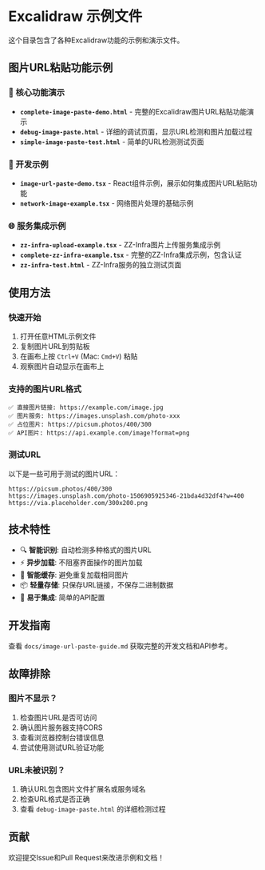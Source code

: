 # Excalidraw 示例文件

这个目录包含了各种Excalidraw功能的示例和演示文件。

## 图片URL粘贴功能示例

### 🎯 核心功能演示

- **`complete-image-paste-demo.html`** - 完整的Excalidraw图片URL粘贴功能演示
- **`debug-image-paste.html`** - 详细的调试页面，显示URL检测和图片加载过程
- **`simple-image-paste-test.html`** - 简单的URL检测测试页面

### 🔧 开发示例

- **`image-url-paste-demo.tsx`** - React组件示例，展示如何集成图片URL粘贴功能
- **`network-image-example.tsx`** - 网络图片处理的基础示例

### 🌐 服务集成示例

- **`zz-infra-upload-example.tsx`** - ZZ-Infra图片上传服务集成示例
- **`complete-zz-infra-example.tsx`** - 完整的ZZ-Infra集成示例，包含认证
- **`zz-infra-test.html`** - ZZ-Infra服务的独立测试页面

## 使用方法

### 快速开始

1. 打开任意HTML示例文件
2. 复制图片URL到剪贴板
3. 在画布上按 `Ctrl+V` (Mac: `Cmd+V`) 粘贴
4. 观察图片自动显示在画布上

### 支持的图片URL格式

```
✅ 直接图片链接: https://example.com/image.jpg
✅ 图片服务: https://images.unsplash.com/photo-xxx
✅ 占位图片: https://picsum.photos/400/300
✅ API图片: https://api.example.com/image?format=png
```

### 测试URL

以下是一些可用于测试的图片URL：

```
https://picsum.photos/400/300
https://images.unsplash.com/photo-1506905925346-21bda4d32df4?w=400
https://via.placeholder.com/300x200.png
```

## 技术特性

- 🔍 **智能识别**: 自动检测多种格式的图片URL
- ⚡ **异步加载**: 不阻塞界面操作的图片加载
- 💾 **智能缓存**: 避免重复加载相同图片
- 📦 **轻量存储**: 只保存URL链接，不保存二进制数据
- 🔧 **易于集成**: 简单的API配置

## 开发指南

查看 `docs/image-url-paste-guide.md` 获取完整的开发文档和API参考。

## 故障排除

### 图片不显示？

1. 检查图片URL是否可访问
2. 确认图片服务器支持CORS
3. 查看浏览器控制台错误信息
4. 尝试使用测试URL验证功能

### URL未被识别？

1. 确认URL包含图片文件扩展名或服务域名
2. 检查URL格式是否正确
3. 查看 `debug-image-paste.html` 的详细检测过程

## 贡献

欢迎提交Issue和Pull Request来改进示例和文档！
